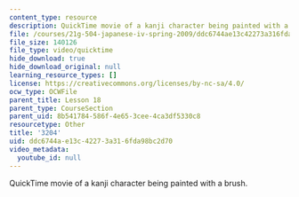 ```yaml
---
content_type: resource
description: QuickTime movie of a kanji character being painted with a brush.
file: /courses/21g-504-japanese-iv-spring-2009/ddc6744ae13c42273a316fda98bc2d70_3204.mov
file_size: 140126
file_type: video/quicktime
hide_download: true
hide_download_original: null
learning_resource_types: []
license: https://creativecommons.org/licenses/by-nc-sa/4.0/
ocw_type: OCWFile
parent_title: Lesson 18
parent_type: CourseSection
parent_uid: 8b541784-586f-4e65-3cee-4ca3df5330c8
resourcetype: Other
title: '3204'
uid: ddc6744a-e13c-4227-3a31-6fda98bc2d70
video_metadata:
  youtube_id: null
---
```

QuickTime movie of a kanji character being painted with a brush.